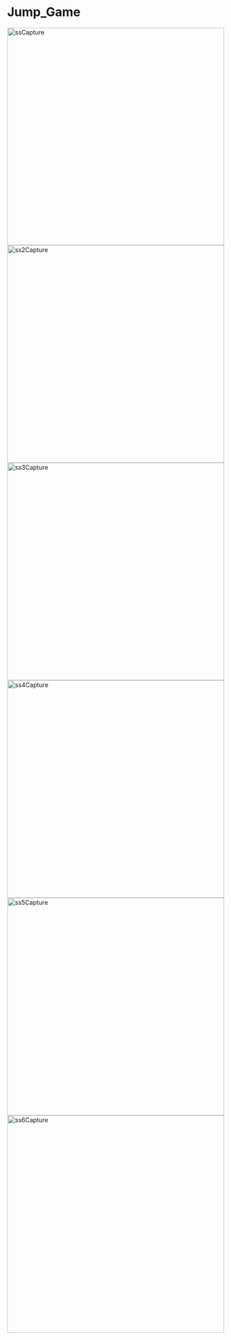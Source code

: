 # Jump_Game

<img src="https://github.com/user-attachments/assets/c62f035d-f4a8-407a-9cf1-f3b3d373b1cd" alt="ssCapture" width="500">
<img src="https://github.com/user-attachments/assets/2bf56f60-4b22-4266-ac34-dd36fa15c968" alt="ss2Capture" width="500">
<img src="https://github.com/user-attachments/assets/5e7d914e-2723-4b10-a4fb-c38f4360a9d3" alt="ss3Capture" width="500">
<img src="https://github.com/user-attachments/assets/1f4bfb81-d1aa-481e-9ef0-e7229140409e" alt="ss4Capture" width="500">
<img src="https://github.com/user-attachments/assets/f16c7e8e-8738-49c3-868f-463e7de165e8" alt="ss5Capture" width="500">
<img src="https://github.com/user-attachments/assets/9ef2f4ab-89bc-4ec6-8460-ba5fd330fd10" alt="ss6Capture" width="500">
